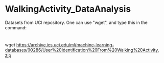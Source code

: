 # WalkingActivity_DataAnalysis

Datasets from UCI repository.
One can use "wget", and type this in the command:
#
wget https://archive.ics.uci.edu/ml/machine-learning-databases/00286/User%20Identification%20From%20Walking%20Activity.zip
